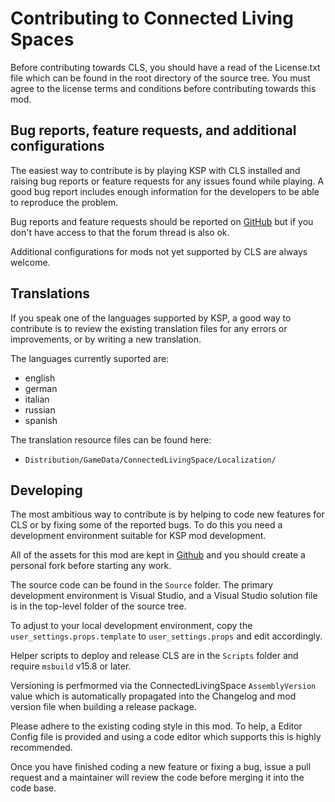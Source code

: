 Contributing to Connected Living Spaces
=======================================

Before contributing towards CLS, you should have a read of the License.txt file
which can be found in the root directory of the source tree. You must agree to
the license terms and conditions before contributing towards this mod.

Bug reports, feature requests, and additional configurations
------------------------------------------------------------
The easiest way to contribute is by playing KSP with CLS installed and raising
bug reports or feature requests for any issues found while playing. A good bug
report includes enough information for the developers to be able to reproduce
the problem.

Bug reports and feature requests should be reported on
[GitHub](https://github.com/mwerle/ConnectedLivingSpace/issues) but if you
don't have access to that the forum thread is also ok.

Additional configurations for mods not yet supported by CLS are always welcome.

Translations
------------
If you speak one of the languages supported by KSP, a good way to contribute is
to review the existing translation files for any errors or improvements, or by
writing a new translation.

The languages currently suported are:
 - english
 - german
 - italian
 - russian
 - spanish

 The translation resource files can be found here:
  - `Distribution/GameData/ConnectedLivingSpace/Localization/`

Developing
----------
The most ambitious way to contribute is by helping to code new features for CLS
or by fixing some of the reported bugs. To do this you need a development
environment suitable for KSP mod development.

All of the assets for this mod are kept in
[Github](https://github.com/mwerle/ConnectedLivingSpace) and you should create
a personal fork before starting any work.

The source code can be found in the `Source` folder. The primary development
environment is Visual Studio, and a Visual Studio solution file is in the
top-level folder of the source tree.

To adjust to your local development environment, copy the
`user_settings.props.template` to
`user_settings.props` and edit accordingly.

Helper scripts to deploy and release CLS are in the `Scripts` folder and
require `msbuild` v15.8 or later.

Versioning is perfmormed via the ConnectedLivingSpace `AssemblyVersion` value
which is automatically propagated into the Changelog and mod version file
when building a release package.

Please adhere to the existing coding style in this mod. To help, a Editor
Config file is provided and using a code editor which supports this is highly
recommended.

Once you have finished coding a new feature or fixing a bug, issue a pull
request and a maintainer will review the code before merging it into the code
base.
